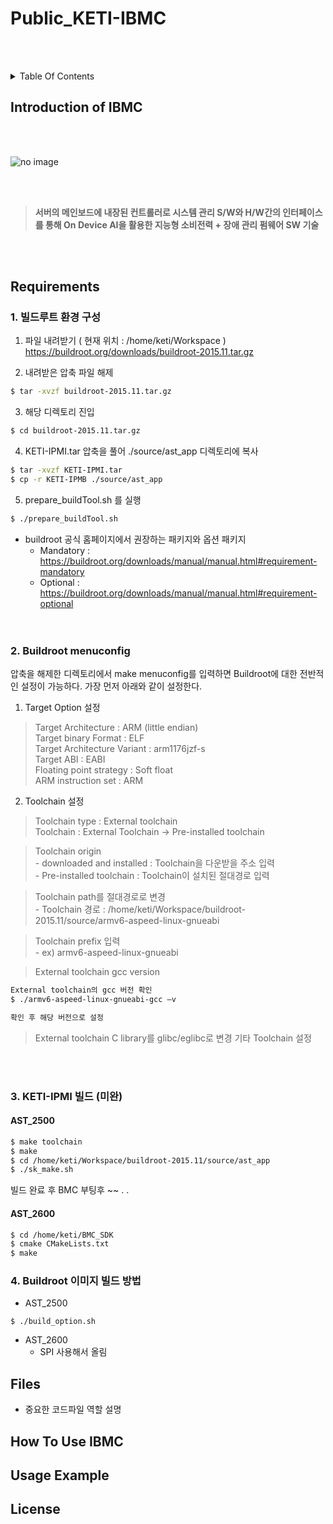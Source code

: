 # Public_KETI-IBMC 
<br/><br/>
<!--## 목차 
<br/><br/>
## 프로젝트 목적 및 용도 
- 이 프로젝트는 무엇을 위한 것인가
- 어떤 문제를 해결할 수 있는가
- 어떤 사람들이 이 프로젝트를 사용하면 좋은가
- 어떻게 작동하는가
<br/><br/>
## 프로젝트를 시작하는 방법 
프로젝트를 처음 사용하기 위해 필요한 내용
- 프로젝트를 설치, 사용하기 위해 필요한 전제조건이 있는가
- 어떻게 설치, 사용, 테스트 하는가
- 설치 가이드 문서는 어디에 있는가
  - 실행환경 ( OS, 컴파일러 혹은 하드웨어 관련 / CPU, RAM / Built with C++.. )
  - 코드 실행전 설치해야할 패키지 혹은 의존성이 걸리는 문제들<br/>
<br/><br/>
## 중요 코드파일 
해당 파일이 무슨 역할인지 설명
<br/><br/>
## 사용 방법 
프로그램을 어떻게 작동시키는가, usage example 을 함께 작성
<br/><br/>
## 버전 관리 (업데이트 내역)
<br/><br/>
## License 
<br/><br/>
## Contributing 
<br/><br/>
## Contact & Authors 
-->  


<details>
<summary>Table Of Contents</summary>
<div markdown="1">       

1. [Introduction of IBMC](#introduction-of-ibmc)
2. [Requirements](#requirements)  
\- 2.1 [빌드루트 환경 구성](#1-빌드루트-환경-구성)

3. 


</div>
</details>




## Introduction of IBMC

<br/><br/>

![no image](https://lh3.googleusercontent.com/fife/AAbDypCtK6BI63Yy9-Xu94yEFQKfSzcNHH43DU-EPHJSTTorhtJB_9J7Ut_HWCH-LnnfglWS5kZSpDrgyQ9F3ptpsF747MxiuJCcs_tY4m-Qhwlv7_Qa6k6FSSv8kgAIuvUTaHDPqy3XlyrvuVsFHA2O9QMQqR8kAy_i800Pm4JmWmVF6LBp1vG751Ek_hoEcTQZJRtgSqcW03AHVf8fpcSz9eYVbPrvMaP2l1zM3Rb6qN0vY-qCZkgVQ04W8loI5pWx8AlwuQKBa6OwTSo6fWBnuGgyDDsVOstmer17P-qmRwEa1LqmX0JyowPcf1-l9aD0sx64STwABXDsJFLRXmHNGnw-nqhAyNfztobJbrI9lbC9KhIlsXr2Om-CDDobYm0X2tI3ZcVREvVAtVU-exo7USpLBJPZVWzEtu5fNVrnefcLXAiRLebS2kMbbvZdTKFzG-O13lwqTzk58ykXC1yl_2di808JYdG5A9ARHm9MTrH1FKYqQ_G5RMiopVfvzZpOvQExprQIyR2i3v7ZwmZCLUlEL4NJh59dqlMJ4NzDf99Lq7579AmnwAVNp5A98tuAQW9egIOp4bahv0YhylBvqG5Z_43o-0c8ok71lWKzbm1lvU9Ps975op3j-VW0vRApj49RVIo0GFCJtXoRpKrPi6x73ETmB7hQsIV-8jL1Tf1hVm82yinJ5xe-87iVJopw9FUBy5pf5zzIhX905HyCCAY6oS1T6Nb1vcFUMNUQSMw77QDHqjifXk6Z8M44XgAi-EEkbS2dqQonUxOXJHPUWtXPSGt_8kvl4gYsCboq-SBaZyib4OOIYSYkM0DUIysEFIdVfiz9uq0pXUoFiFNQSyOPsbHoL0E-y4W0NcXfHOhmTQ6HeQsDsmirES61r5m5oVzOqTZE4UCtWMxwF5jgeeO7hwJfTfwkhpRXdkraz6ZkdgpFeI5QFm4qzfqopqFSDgcQ2LI6qIHso9tgaec-bQbGIDBruRdKbSQffwqt9y1SSNG1waBaw4GQW5-DkrP71OJVNQGz2QQiwyEQuTCzprp9t3TxBwmFe1EgkQNSGrM4Bv5OFvWj3KdOAZhaqJdnPU7CXXKL74PVS48GZo3DytRuAE-HntTj8eyrHQbuaibVi2CeAL1lo2tYOM_FANOKENfoos2AqKglSxsOt43VcytGfH4Eow2H5IXW15_aPvNn4J7oiveS9e7bs_7gdXw7Ztze1qHFlv9Xc0R7imlYkfoxqKRsElJcS5yzCqr1oiFqRAenAKz1R_andpj4vNVnp1kRZ4CK7kJrl84j9bK0I-x8HGaSaHFpOYw6q7nd4F5Op9eCI94ybOtChKwzT4Ous06X8PTaVTtdrcGMK0WcQMKJ_1m7itLdTBYfgIKWkfCuWpJdy-nECOYGM6CPx0iPFfUMfkb3ZqNjWV9m-oMG1DIQVIYSRp0xwJ8inLwLjDrtkMcyqUav6lizgXrPpv-fFmfkQC2DnsjcjHUJed0=w1278-h1307)  

<br/><br/>
>**서버의 메인보드에 내장된 컨트롤러로 시스템 관리 S/W와 H/W간의 인터페이스를 통해 On Device AI을 활용한 지능형 소비전력 + 장애 관리 펌웨어 SW 기술**   

<br/><br/>

## Requirements  

### 1. 빌드루트 환경 구성
1. 파일 내려받기 ( 현재 위치 : /home/keti/Workspace )  
<https://buildroot.org/downloads/buildroot-2015.11.tar.gz>  

1. 내려받은 압축 파일 해제  
```bash
$ tar -xvzf buildroot-2015.11.tar.gz
```
	
3. 해당 디렉토리 진입  
```bash
$ cd buildroot-2015.11.tar.gz
```  
	
4. KETI-IPMI.tar 압축을 풀어 ./source/ast_app 디렉토리에 복사  
```bash
$ tar -xvzf KETI-IPMI.tar  
$ cp -r KETI-IPMB ./source/ast_app  
```  
  
5. prepare_buildTool.sh 를 실행
```bash
$ ./prepare_buildTool.sh
```  
		
- buildroot 공식 홈페이지에서 권장하는 패키지와 옵션 패키지  
	- Mandatory : <https://buildroot.org/downloads/manual/manual.html#requirement-mandatory>
	- Optional : <https://buildroot.org/downloads/manual/manual.html#requirement-optional>  
<br/><br/>
  
  
### 2. Buildroot menuconfig  
 압축을 해제한 디렉토리에서 make menuconfig를 입력하면 Buildroot에 대한 전반적인 설정이 가능하다. 가장 먼저 아래와 같이 설정한다.
 
 1. Target Option 설정  
 > Target Architecture : ARM (little endian)  
 > Target binary Format : ELF  
 > Target Architecture Variant : arm1176jzf-s  
 > Target ABI : EABI  
 > Floating point strategy : Soft float  
 > ARM instruction set : ARM    
 
 2. Toolchain 설정  
 > Toolchain type : External toolchain  
 > Toolchain : External Toolchain -> Pre-installed toolchain  
 
 > Toolchain origin    
 	- downloaded and installed : Toolchain을 다운받을 주소 입력  
 	- Pre-installed toolchain : Toolchain이 설치된 절대경로 입력  
 
 > Toolchain path를 절대경로로 변경  
 	- Toolchain 경로 : /home/keti/Workspace/buildroot-2015.11/source/armv6-aspeed-linux-gnueabi  
 
 > Toolchain prefix 입력  
 	- ex) armv6-aspeed-linux-gnueabi  
 
 > External toolchain gcc version  
```bash
External toolchain의 gcc 버전 확인    
$ ./armv6-aspeed-linux-gnueabi-gcc –v  

확인 후 해당 버전으로 설정
```

  
> External toolchain C library를 glibc/eglibc로 변경
> 기타 Toolchain 설정  

<br/><br/>


### 3. KETI-IPMI 빌드 (미완)

#### AST_2500
```bash
$ make toolchain
$ make
$ cd /home/keti/Workspace/buildroot-2015.11/source/ast_app
$ ./sk_make.sh
```

빌드 완료 후 BMC 부팅후 ~~ . .

#### AST_2600
```bash
$ cd /home/keti/BMC_SDK
$ cmake CMakeLists.txt
$ make
```

### 4. Buildroot 이미지 빌드 방법

- AST_2500
```
$ ./build_option.sh
```

- AST_2600 
	- SPI 사용해서 올림



## Files
- 중요한 코드파일 역할 설명

## How To Use IBMC

## Usage Example

## License










